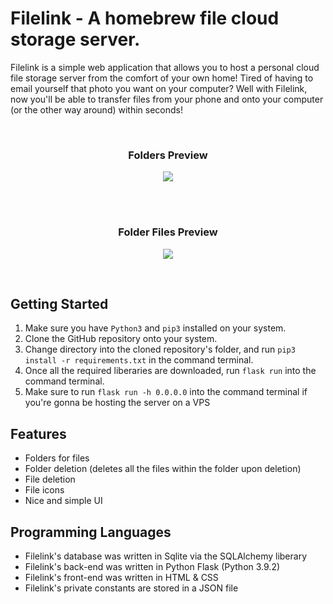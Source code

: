 # Filelink - A homebrew file cloud storage server.

Filelink is a simple web application that allows you to host a personal cloud file storage server from the comfort of your own home! Tired of having to email yourself that photo you want on your computer? Well with Filelink, now you'll be able to transfer files from your phone and onto your computer (or the other way around) within seconds! 

<br>

<h3 align="center">Folders Preview</h3>
<p align="center">
  <img src="https://user-images.githubusercontent.com/79603829/143728783-a017fd9c-fc0c-453e-8beb-bc4af0bd1616.PNG"/>
</p>

<br>
<br>

<h3 align="center">Folder Files Preview</h3>
<p align="center">
  <img src="https://user-images.githubusercontent.com/79603829/143728795-e3eaf9ef-dad9-4a24-b7a2-6bd296e4b340.PNG"/>
</p>

<br>

## Getting Started

1) Make sure you have ``Python3`` and ``pip3`` installed on your system.
2) Clone the GitHub repository onto your system.
3) Change directory into the cloned repository's folder, and run ``pip3 install -r requirements.txt`` in the command terminal.
4) Once all the required liberaries are downloaded, run ``flask run`` into the command terminal.
5) Make sure to run ``flask run -h 0.0.0.0`` into the command terminal if you're gonna be hosting the server on a VPS

## Features

- Folders for files
- Folder deletion (deletes all the files within the folder upon deletion)
- File deletion
- File icons
- Nice and simple UI

## Programming Languages

- Filelink's database was written in Sqlite via the SQLAlchemy liberary
- Filelink's back-end was written in Python Flask (Python 3.9.2)
- Filelink's front-end was written in HTML & CSS
- Filelink's private constants are stored in a JSON file 
